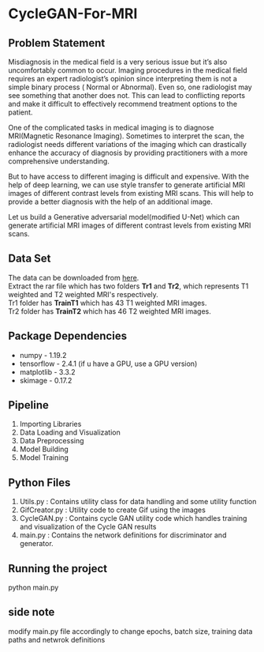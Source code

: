 # CycleGAN-For-MRI

## Problem Statement
Misdiagnosis in the medical field is a very serious issue but it’s also uncomfortably common to occur. Imaging procedures in the medical field requires an expert radiologist’s opinion since interpreting them is not a simple binary process ( Normal or Abnormal). Even so, one radiologist may see something that another does not. This can lead to conflicting reports and make it difficult to effectively recommend treatment options to the patient.

One of the complicated tasks in medical imaging is to diagnose MRI(Magnetic Resonance Imaging). Sometimes to interpret the scan, the radiologist needs different variations of the imaging which can drastically enhance the accuracy of diagnosis by providing practitioners with a more comprehensive understanding.


But to have access to different imaging is difficult and expensive. With the help of deep learning, we can use style transfer to generate artificial MRI images of different contrast levels from existing MRI scans. This will help to provide a better diagnosis with the help of an additional image.

Let us build a Generative adversarial model(modified U-Net) which can generate artificial MRI images of different contrast levels from existing MRI scans.

## Data Set
The data can be downloaded from [here](https://github.com/BharathSD/CycleGAN-For-MRI/blob/main/MRI%2BT1_T2%2BDataset.RAR).\
Extract the rar file which has two folders <b>Tr1</b> and <b>Tr2</b>, which represents T1 weighted and T2 weighted MRI's respectively.\
Tr1 folder has <b>TrainT1</b> which has 43 T1 weighted MRI images.\
Tr2 folder has <b>TrainT2</b> which has 46 T2 weighted MRI images. 

## Package Dependencies
- numpy - 1.19.2
- tensorflow - 2.4.1 (if u have a GPU, use a GPU version)
- matplotlib - 3.3.2
- skimage - 0.17.2

## Pipeline
1. Importing Libraries
2. Data Loading and Visualization
3. Data Preprocessing
4. Model Building
5. Model Training

## Python Files
1. Utils.py : Contains utility class for data handling and some utility function
2. GifCreator.py : Utility code to create Gif using the images
3. CycleGAN.py : Contains cycle GAN utility code which handles training and visualization of the Cycle GAN results
4. main.py : Contains the network definitions for discriminator and generator.

## Running the project
python main.py

## side note
modify main.py file accordingly to change epochs, batch size, training data paths and netwrok definitions
